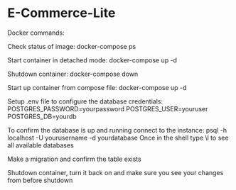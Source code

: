 # E-Commerce-Lite

Docker commands:

Check status of image:
docker-compose ps

Start container in detached mode:
docker-compose up -d

Shutdown container:
docker-compose down

Start up container from compose file:
docker-compose up -d

Setup .env file to configure the database credentials:
POSTGRES_PASSWORD=yourpassword
POSTGRES_USER=youruser
POSTGRES_DB=yourdb

To confirm the database is up and running connect to the instance:
psql -h localhost -U yourusername -d yourdatabase
Once in the shell type \l to see all available databases

Make a migration and confirm the table exists

Shutdown container, turn it back on and make sure you see your changes from before shutdown